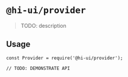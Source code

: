 # `@hi-ui/provider`

> TODO: description

## Usage

```
const Provider = require('@hi-ui/provider');

// TODO: DEMONSTRATE API
```
